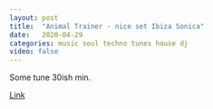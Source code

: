 ```yaml
---
layout: post
title:  "Animal Trainer - nice set Ibiza Sonica"
date:   2020-04-29
categories: music soul techno tunes house dj
video: false
---
```


Some tune 30ish min.

[Link](//livestream.com/accounts/28304265/events/8599771/videos/220261417)

